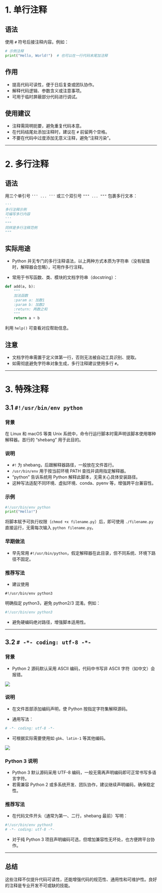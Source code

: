 # 1. 单行注释

## 语法

使用 `#` 符号后接注释内容。例如：

```python
# 示例注释
print("Hello, World!")  # 也可以在一行代码末尾加注释
```

## 作用

- 提高代码可读性，便于日后复查或团队协作。
- 解释代码逻辑、参数含义或注意事项。
- 可用于临时屏蔽部分代码进行调试。

## 使用建议

- 注释需简明扼要，避免重复代码本意。
- 在代码结尾处添加注释时，建议在 `#` 前留两个空格。
- 不要在代码中过度添加无意义注释，避免“注释污染”。

------

# 2. 多行注释

## 语法

用三个单引号 `''' ... '''` 或三个双引号 `""" ... """` 包裹多行文本：

```python
'''
多行注释示例
可编写多行内容
'''
"""
同样是多行注释范例
"""
```

## 实际用途

- Python 并无专门的多行注释语法，以上两种方式本质为字符串（没有赋值时，解释器会忽略），可用作多行注释。

- 常用于书写函数、类、模块的文档字符串（docstring）：

```python
def add(a, b):
    """
    加法函数
    :param a: 加数1
    :param b: 加数2
    :return: 两数之和
    """
    return a + b
```

利用 `help()` 可查看对应帮助信息。

## 注意

- 文档字符串需置于定义体第一行，否则无法被自动工具识别、提取。
- 如需彻底避免字符串对象生成，多行注释建议使用多行 `#`。

------

# 3. 特殊注释

## 3.1 `#!/usr/bin/env python`

### 背景

在 Linux 和 macOS 等类 Unix 系统中，命令行运行脚本时需声明该脚本使用哪种解释器。首行的 “shebang” 用于此目的。

### 说明

- `#!` 为 shebang，后跟解释器路径，一般放在文件首行。
- `/usr/bin/env` 用于按当前环境 PATH 查找并调用指定解释器。
- “python” 告诉系统用 Python 解释此脚本，无需关心具体安装路径。
- 这种写法适配不同环境、虚拟环境、conda、pyenv 等，增强跨平台兼容性。

### 示例

```python
#!/usr/bin/env python
print("Hello!")
```

将脚本赋予可执行权限（`chmod +x filename.py`）后，即可使用 `./filename.py` 直接运行，无需每次输入 `python filename.py`。

### 早期做法

- 早先常用 `#!/usr/bin/python`，假定解释器在此目录，但不同系统、环境下路径不固定。

### 推荐写法

- 建议使用

```shell
#!/usr/bin/env python3
```

明确指定 python3，避免 python2/3 混淆。例如：

```python
#!/usr/bin/env python3
```

- 避免硬编码绝对路径，增强脚本适用性。

------

## 3.2 `# -*- coding: utf-8 -*-`

### 背景

- Python 2 源码默认采用 ASCII 编码，代码中书写非 ASCII 字符（如中文）会报错。

![](https://img2023.cnblogs.com/blog/2105804/202505/2105804-20250507133733826-1450039064.png)

### 说明

- 在文件首部添加编码声明，使 Python 按指定字符集解释源码。

- 通用写法：

```python
# -*- coding: utf-8 -*-
```

- 可根据实际需要使用如 `gbk`、`latin-1` 等其他编码。

![](https://img2023.cnblogs.com/blog/2105804/202505/2105804-20250507133900551-1406718566.png)

### Python 3 说明

- Python 3 默认源码采用 UTF-8 编码，一般无需再声明编码即可正常书写多语言字符。
- 若需兼容 Python 2 或多系统开发、团队协作，建议继续声明编码，确保稳定性。

### 推荐写法

- 在代码文件开头（通常为第一、二行，shebang 最前）写明：

```python
#!/usr/bin/env python3
# -*- coding: utf-8 -*-
```

- 对于纯 Python 3 项目声明编码可选，但增加兼容性无坏处，也方便跨平台协作。

------

## 总结

这些注释不仅提升代码可读性，还能增强代码的规范性、通用性和可维护性。良好的注释是专业开发不可或缺的技能。